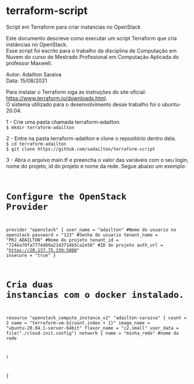 # terraform-script
Script em Terraform para criar instancias no OpenStack

Este documento descreve como executar um script Terraform que cria instâncias no OpenStack.  
Esse script foi escrito para o trabalho da disciplina de Computação em Nuvem do curso de Mestrado Profissional em Computação Aplicada do professor Maxwell.

Autor: Adailton Saraiva  
Data: 15/08/2021

Para instalar o Terraform siga as instruções do site oficial: https://www.terraform.io/downloads.html.  
O sistema utilizado para o desenvolvimento desse trabalho foi o ubuntu-20.04.  

1 - Crie uma pasta chamada terraform-adailton.  
`$ mkdir terraform-adailton`

2 - Entre na pasta terraform-adailton e clone o repositório dentro dela.  
`$ cd terraform-adailton`  
`$ git clone https://github.com/sadailton/terraform-script`

3 - Abra o arquivo main.tf e preencha o valor das variáveis com o seu login, nome do projeto, id do projeto e nome da rede. Segue abaixo um exemplo:
<code>
# Configure the OpenStack Provider
provider "openstack" {
  user_name   = "adailton" #Nome do usuario no openstack
  password    = "123" #Senha do usuario
  tenant_name = "PRJ_ADAILTON" #Nome do projeto
  tenant_id   = "724ea70fa7774d69a2143714b5ca2e50" #ID do projeto
  auth_url    = "https://20.137.75.159:5000"
  insecure    = "true"
}

# Cria duas instancias com o docker instalado.
resource "openstack_compute_instance_v2" "adailton-saraiva" {
  count = 2
  name = "terraform-vm-${count.index + 1}"
  image_name = "ubuntu-20.04.1-server-64bit"
  flavor_name = "c2.small"
  user_data = file("./cloud-init.config")
	network {
		name = "minha_rede" #nome da rede

	}
} 
</code>

